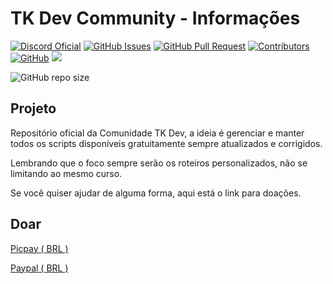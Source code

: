 # TK Dev Community - Informações

[![Discord Oficial](https://img.shields.io/discord/1018914467909750784.svg?style=plastic&logo=discord)](https://discord.gg/phJZeHa2k4)
[![GitHub Issues](https://img.shields.io/github/issues/LeoTKBR/TK-Dev-Community?style=plastic&logo=appwrite)](https://github.com/opentibiabr/canary/issues)
[![GitHub Pull Request](https://img.shields.io/github/issues-pr/LeoTKBR/TK-Dev-Community?style=plastic&logo=windowsterminal)](https://github.com/opentibiabr/canary/pulls)
[![Contributors](https://img.shields.io/github/contributors/LeoTKBR/TK-Dev-Community.svg?style=plastic&logo=microsoftteams)](https://github.com/LeoTKBR/TK-Dev-Community/graphs/contributors)
[![GitHub](https://img.shields.io/github/license/LeoTKBR/TK-Dev-Community?style=plastic&logo=github)](https://github.com/LeoTKBR/TK-Dev-Community/blob/main/LICENSE)
![](https://img.shields.io/github/last-commit/LeoTKBR/TK-Dev-Community/main?style=plastic&logo=searxng&label=commit&cacheSeconds=60)

![GitHub repo size](https://img.shields.io/github/repo-size/LeoTKBR/TK-Dev-Community?style=plastic&logo=googleoptimize)

## Projeto
Repositório oficial da Comunidade TK Dev, a ideia é gerenciar e manter todos os scripts disponíveis gratuitamente sempre atualizados e corrigidos.

Lembrando que o foco sempre serão os roteiros personalizados, não se limitando ao mesmo curso.

Se você quiser ajudar de alguma forma, aqui está o link para doações.

## Doar
[Picpay ( BRL )](https://tk-dev-community.gitbook.io/home/doar/brl)

[Paypal ( BRL )](https://tk-dev-community.gitbook.io/home/doar/outros)
